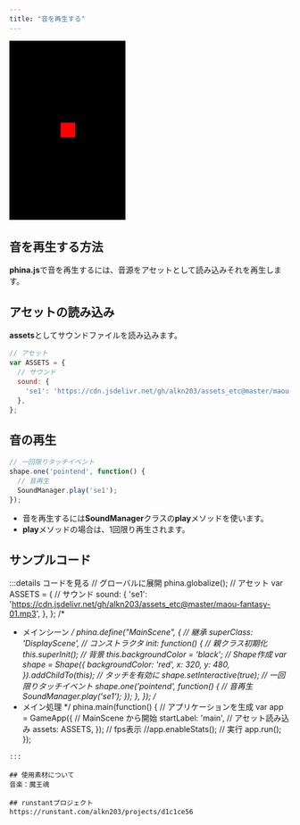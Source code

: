 ```yaml
---
title: "音を再生する"
---
```


![play-sound](/images/play-sound.png)

## 音を再生する方法
**phina.js**で音を再生するには、音源をアセットとして読み込みそれを再生します。

## アセットの読み込み
**assets**としてサウンドファイルを読み込みます。

```js
// アセット
var ASSETS = {
  // サウンド
  sound: {
    'se1': 'https://cdn.jsdelivr.net/gh/alkn203/assets_etc@master/maou-fantasy-01.mp3',
  },
};
```

## 音の再生

```js
// 一回限りタッチイベント
shape.one('pointend', function() {
  // 音再生
  SoundManager.play('se1');
});
```

* 音を再生するには**SoundManager**クラスの**play**メソッドを使います。
* **play**メソッドの場合は、1回限り再生されます。

## サンプルコード
:::details コードを見る
// グローバルに展開
phina.globalize();
// アセット
var ASSETS = {
  // サウンド
  sound: {
    'se1': 'https://cdn.jsdelivr.net/gh/alkn203/assets_etc@master/maou-fantasy-01.mp3',
  },
};
/*
 * メインシーン
 */
phina.define("MainScene", {
  // 継承
  superClass: 'DisplayScene',
  // コンストラクタ
  init: function() {
    // 親クラス初期化
    this.superInit();
    // 背景
    this.backgroundColor = 'black';
    // Shape作成
    var shape = Shape({
      backgroundColor: 'red',
      x: 320,
      y: 480,
    }).addChildTo(this);
    // タッチを有効に
    shape.setInteractive(true);
    // 一回限りタッチイベント
    shape.one('pointend', function() {
      // 音再生
      SoundManager.play('se1');
    });
  },
});
/*
 * メイン処理
 */
phina.main(function() {
  // アプリケーションを生成
  var app = GameApp({
    // MainScene から開始
    startLabel: 'main',
    // アセット読み込み
    assets: ASSETS,
  });
  // fps表示
  //app.enableStats();
  // 実行
  app.run();
});
```
:::

## 使用素材について
音楽：魔王魂

## runstantプロジェクト
https://runstant.com/alkn203/projects/d1c1ce56